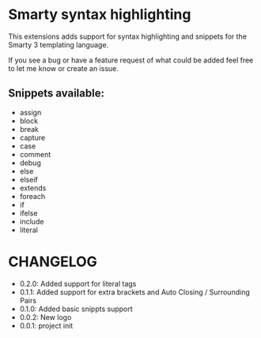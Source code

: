 # Smarty syntax highlighting

This extensions adds support for syntax highlighting and snippets for the Smarty 3 templating language.

If you see a bug or have a feature request of what could be added feel free to let me know or create an issue.

## Snippets available:

- assign
- block
- break
- capture
- case
- comment
- debug
- else
- elseif
- extends
- foreach
- if
- ifelse
- include
- literal

# CHANGELOG

- 0.2.0: Added support for literal tags
- 0.1.1: Added support for extra brackets and Auto Closing / Surrounding Pairs
- 0.1.0: Added basic snippts support
- 0.0.2: New logo
- 0.0.1: project init
